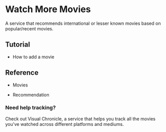 # Watch More Movies

A service that recommends international or lesser known movies based on popular/recent movies.

## Tutorial

* How to add a movie

## Reference

* Movies

* Recommendation

### Need help tracking?

Check out Visual Chronicle, a service that helps you track all the movies you've watched across different platforms and mediums.
